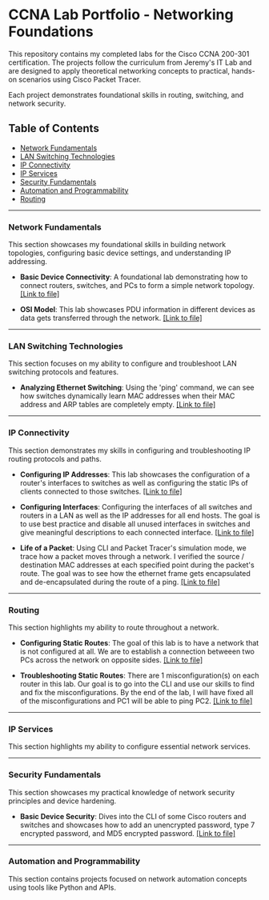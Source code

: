 # CCNA Lab Portfolio - Networking Foundations

This repository contains my completed labs for the Cisco CCNA 200-301 certification. The projects follow the curriculum from Jeremy's IT Lab and are designed to apply theoretical networking concepts to practical, hands-on scenarios using Cisco Packet Tracer.

Each project demonstrates foundational skills in routing, switching, and network security.

## Table of Contents
- [Network Fundamentals](#network-fundamentals)
- [LAN Switching Technologies](#lan-switching-technologies)
- [IP Connectivity](#ip-connectivity)
- [IP Services](#ip-services)
- [Security Fundamentals](#security-fundamentals)
- [Automation and Programmability](#automation-and-programmability)
- [Routing](#routing)

***

### Network Fundamentals

This section showcases my foundational skills in building network topologies, configuring basic device settings, and understanding IP addressing.

- **Basic Device Connectivity**: A foundational lab demonstrating how to connect routers, switches, and PCs to form a simple network topology. [[Link to file]](network-fundamentals/connecting-devices-lab/README.md/)

- **OSI Model**: This lab showcases PDU information in different devices as data gets transferred through the network. [[Link to file]](network-fundamentals/osi-model-lab/README.md/)

***

### LAN Switching Technologies

This section focuses on my ability to configure and troubleshoot LAN switching protocols and features.

- **Analyzing Ethernet Switching**: Using the 'ping' command, we can see how switches dynamically learn MAC addresses when their MAC address and ARP tables are completely empty. [[Link to file]](lan-switching/analyzing-ethernet-switching-lab/README.md/)

***

### IP Connectivity

This section demonstrates my skills in configuring and troubleshooting IP routing protocols and paths.

- **Configuring IP Addresses**: This lab showcases the configuration of a router's interfaces to switches as well as configuring the static IPs of clients connected to those switches. [[Link to file]](ip-connectivity/configuring-ip-addresses-lab/README.md)

- **Configuring Interfaces**: Configuring the interfaces of all switches and routers in a LAN as well as the IP addresses for all end hosts. The goal is to use best practice and disable all unused interfaces in switches and give meaningful descriptions to each connected interface. [[Link to file]](ip-connectivity/configuring-interfaces-lab/README.md)

- **Life of a Packet**: Using CLI and Packet Tracer's simulation mode, we trace how a packet moves through a network. I verified the source / destination MAC addresses at each specified point during the packet's route. The goal was to see how the ethernet frame gets encapsulated and de-encapsulated during the route of a ping. [[Link to file]](ip-connectivity/life-of-a-packet-lab/README.md)

***
### Routing

This section highlights my ability to route throughout a network.

- **Configuring Static Routes**: The goal of this lab is to have a network that is not configured at all. We are to establish a connection betweeen two PCs across the network on opposite sides. [[Link to file]](routing/configuring-static-routes-lab/README.md)

- **Troubleshooting Static Routes**: There are 1 misconfiguration(s) on each router in this lab. Our goal is to go into the CLI and use our skills to find and fix the misconfigurations. By the end of the lab, I will have fixed all of the misconfigurations and PC1 will be able to ping PC2. [[Link to file]](routing/troubleshooting-static-routes-lab/README.md)

***
### IP Services

This section highlights my ability to configure essential network services.



***

### Security Fundamentals

This section showcases my practical knowledge of network security principles and device hardening.

- **Basic Device Security**: Dives into the CLI of some Cisco routers and switches and showcases how to add an unencrypted password, type 7 encrypted password, and MD5 encrypted password. [[Link to file]](security-fundamentals/basic-device-security-lab/README.md/)


***

### Automation and Programmability

This section contains projects focused on network automation concepts using tools like Python and APIs.


